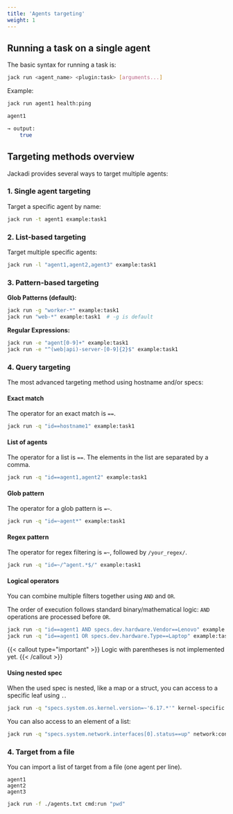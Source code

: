 ```yaml
---
title: 'Agents targeting'
weight: 1
---
```


## Running a task on a single agent

The basic syntax for running a task is:

```sh
jack run <agent_name> <plugin:task> [arguments...]
```

Example:
```sh
jack run agent1 health:ping

agent1

→ output:
    true
```

## Targeting methods overview

Jackadi provides several ways to target multiple agents:

### 1. Single agent targeting

Target a specific agent by name:
```sh
jack run -t agent1 example:task1
```

### 2. List-based targeting

Target multiple specific agents:
```sh
jack run -l "agent1,agent2,agent3" example:task1
```

### 3. Pattern-based targeting

**Glob Patterns (default):**
```sh
jack run -g "worker-*" example:task1
jack run "web-*" example:task1  # -g is default
```

**Regular Expressions:**
```sh
jack run -e "agent[0-9]+" example:task1
jack run -e "^(web|api)-server-[0-9]{2}$" example:task1
```

### 4. Query targeting

The most advanced targeting method using hostname and/or specs:

#### Exact match

The operator for an exact match is `==`.

```sh {filename="example"}
jack run -q "id==hostname1" example:task1
```

#### List of agents

The operator for a list is `==`. The elements in the list are separated by a comma.

```sh {filename="example"}
jack run -q "id==agent1,agent2" example:task1
```

#### Glob pattern

The operator for a glob pattern is `=~`.

```sh {filename="example"}
jack run -q "id=~agent*" example:task1
```

#### Regex pattern

The operator for regex filtering is `=~`, followed by `/your_regex/`.

```sh {filename="example"}
jack run -q "id=~/^agent.*$/" example:task1
```

#### Logical operators

You can combine multiple filters together using `AND` and `OR`.

The order of execution follows standard binary/mathematical logic: `AND` operations are processed before `OR`.

```sh {filename="example"}
jack run -q "id==agent1 AND specs.dev.hardware.Vendor==Lenovo" example:task1
jack run -q "id==agent1 OR specs.dev.hardware.Type==Laptop" example:task1
```

{{< callout type="important" >}}
Logic with parentheses is not implemented yet.
{{< /callout >}}

#### Using nested spec

When the used spec is nested, like a map or a struct, you can access to a specific leaf using `.`.

```sh
jack run -q "specs.system.os.kernel.version=~'6.17.*'" kernel-specific:task
```

You can also access to an element of a list:

```sh
jack run -q "specs.system.network.interfaces[0].status==up" network:configure
```

### 4. Target from a file

You can import a list of target from a file (one agent per line).

``` {filename="agent.txt"}
agent1
agent2
agent3
```

```sh
jack run -f ./agents.txt cmd:run "pwd"
```
